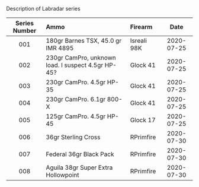 Description of Labradar series

| Series Number | Ammo | Firearm | Date | 
| :---:         | :--- | :-----  | :---: |
| 001 | 180gr Barnes TSX, 45.0 gr IMR 4895 | Isreali 98K | 2020-07-25 |
| 002 | 230gr CamPro, unknown load.  I suspect 4.5gr HP-45? | Glock 41 |2020-07-25 |
| 003 | 230gr CamPro.  4.5gr HP-35 | Glock 41 | 2020-07-25 |
| 004 | 230gr CamPro. 6.1gr 800-X | Glock 41 |2020-07-25 |
| 005 | 125gr CamPro. 4.5gr HP-45 | Glock 17 |2020-07-25 |
| 006 | 36gr Sterling Cross | RPrimfire | 2020-07-30 |
| 007 | Federal 36gr Black Pack | RPrimfire | 2020-07-30 |
| 008 | Aguila 38gr Super Extra Hollowpoint | RPrimfire | 2020-07-30 |
